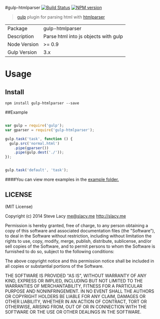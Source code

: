 #gulp-htmlparser
[![Build Status](https://travis-ci.org/stevelacy/gulp-htmlparser.png?branch=master)](https://travis-ci.org/stevelacy/gulp-htmlparser)
[![NPM version](https://badge.fury.io/js/gulp-htmlparser.png)](http://badge.fury.io/js/gulp-htmlparser)

> [gulp](http://gulpjs.com) plugin for parsing html with [htmlparser](https://github.com/tautologistics/node-htmlparser)

<table>
<tr> 
<td>Package</td><td>gulp-htmlparser</td>
</tr>
<tr>
<td>Description</td>
<td>Parse html into js objects with gulp</td>
</tr>
<tr>
<td>Node Version</td>
<td>>= 0.9</td>
</tr>
<tr>
<td>Gulp Version</td>
<td>3.x</td>
</tr>
</table>

# Usage

## Install

```
npm install gulp-htmlparser --save
```
##Example

```js

var gulp = require('gulp');
var gparser = require('gulp-htmlparser');

gulp.task('task', function () {
  gulp.src('normal.html')
    .pipe(gparser())
    .pipe(gulp.dest('./'));
});


gulp.task('default', 'task');

```

####You can view more examples in the [example folder.](https://github.com/stevelacy/gulp-htmlparser/tree/master/examples)



## LICENSE

(MIT License)

Copyright (c) 2014 Steve Lacy <me@slacy.me> http://slacy.me

Permission is hereby granted, free of charge, to any person obtaining
a copy of this software and associated documentation files (the
"Software"), to deal in the Software without restriction, including
without limitation the rights to use, copy, modify, merge, publish,
distribute, sublicense, and/or sell copies of the Software, and to
permit persons to whom the Software is furnished to do so, subject to
the following conditions:

The above copyright notice and this permission notice shall be
included in all copies or substantial portions of the Software.

THE SOFTWARE IS PROVIDED "AS IS", WITHOUT WARRANTY OF ANY KIND,
EXPRESS OR IMPLIED, INCLUDING BUT NOT LIMITED TO THE WARRANTIES OF
MERCHANTABILITY, FITNESS FOR A PARTICULAR PURPOSE AND
NONINFRINGEMENT. IN NO EVENT SHALL THE AUTHORS OR COPYRIGHT HOLDERS BE
LIABLE FOR ANY CLAIM, DAMAGES OR OTHER LIABILITY, WHETHER IN AN ACTION
OF CONTRACT, TORT OR OTHERWISE, ARISING FROM, OUT OF OR IN CONNECTION
WITH THE SOFTWARE OR THE USE OR OTHER DEALINGS IN THE SOFTWARE.
